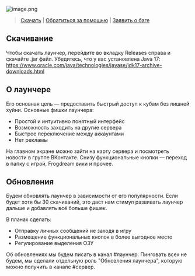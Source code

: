 ![image.png](https://i.postimg.cc/Cx52mZ1R/Frame-69.png)
> [Скачать](https://github.com/Frogdream/Frogdream-Launcher/releases) | [Обратиться за помощью](https://discord.com/invite/52P7esPQ6Q) | [Заявить о баге](https://discord.com/invite/52P7esPQ6Q)

## Скачивание
Чтобы скачать лаунчер, перейдите во вкладку Releases справа и скачайте .jar файл.
Убедитесь, что у вас установлена Java 17: https://www.oracle.com/java/technologies/javase/jdk17-archive-downloads.html

## О лаунчере
Его основная цель — предоставить быстрый доступ к кубам без лишней хуйни. Основные фишки лаунчера:
- Простой и интуитивно понятный интерфейс
- Возможность заходить на другие сервера
- Быстрое переключение между аккаунтами
- Нет рекламы

На главном экране можно зайти на карту сервера и посмотреть новости в группе ВКонтакте. Снизу функциональные кнопки — переход в папку с игрой, Frogdream вики и прочее.

## Обновления
Будем обновлять лаунчер в зависимости от его популярности. Если будет хотя бы 30 скачиваний, это даст нам стимул развивать лаунчер дальше и добавлять всё больше фишек.

В планах сделать:
- Отправку личных сообщений не заходя в игру
- Размещение функциональных кнопок в более выгодное место
- Регулирование выделения ОЗУ

Об обновлениях мы будем писать в канал #лаунчер. Пинговать всех не будем, мы сделали отдельную роль "Обновления лаунчера", которую можно получить в канале #сервер.
